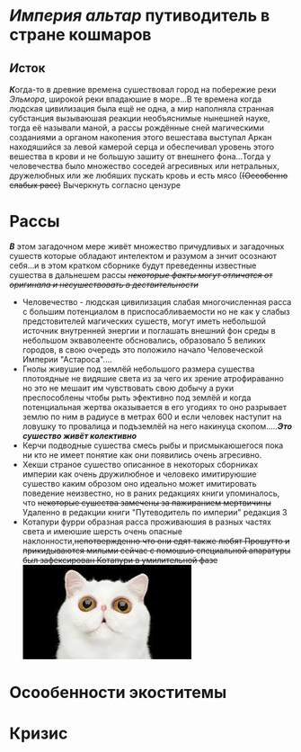 #  *Империя альтар* путиводитель в стране кошмаров

## *И*сток

***К***огда-то в древние времена сушествовал город на побережие реки *Эльмора*, широкой реки впадаюшие в море...В те времена когда людская цивилизация была ещё не одна, а мир наполняла странная субстанция вызываюшая реакции необъяснимые нынешней науке, тогда её называли маной, а рассы рождённые сней магическими созданиями а органом накопения этого вешестава выступал Аркан находяшийся за левой камерой серца и обеспечивал уровень этого вешества в крови и не большую зашиту от внешнего фона...Тогда у человечества было множество соседей агресивных или нетральных, дружелюбных или же любяших пускать кровь и есть мясо (~~(Оссобенно слабых расс)~~ Вычеркнуть согласно цензуре

# Рассы
***В*** этом загадочном мере живёт множество причудливых и загадочных сушеств которые обладают интелектом и разумом а знчит осознают себя...и в этом кратком сборнике будут преведенны известные сушества в дальнешем рассы ~~~~*некоторые факты могут отличатся от оригинала и несушествовать в дествительности*~~~~
*  Человечество - людская цивилизация слабая многочисленная расса с большим потенциалом в приспосабливаемости но не как у слабыз предстовителей магических сушеств, могут иметь небольшой источник внутренней энергии и поглашать внешний фон среды в небольшом экваволеенте обсновались, образовало 5 великих городов, в свою очередь это положило начало Человеческой Империи "Астароса"....
* Гнолы живушие под землёй небольшого размера сушества плотоядные не видяшие света из за чего их зрение атрофираванно но это не мешаит им чувствовать свою добычу а руки преспособлены чтобы рыть эфективно под землёй и когда потенциальная жертва оказывается в его угодиях то оно разрывает землю по ним в радиусе в метрах 600 и если человек наступит на ловушку то провалица и подъземлёй на него накинуца скопом.....***Это сушество живёт колективно***
* Керчи подводные сушества смесь рыбы и присмыкаюшегося пока ни кто не имеет понятие как они появились очень агресивно.
* Хекши страное сушество описанное в некоторых сборниках империи как очень дружилюбное и человеко имитируюшие сушество каким оброзом оно идеально может имитировать поведение неизвестно, но в раних редакциях книги упоминалось, что ~~некоторые сушества замечены за пажиранием мертвичины~~ Удаленно в редакции книги "Путеводитель по империи" редакция 3
* Котапури фурри образная расса проживаюшия в разных частях света и имеюшие шерсть очень опасные наклонности,~~непотвержденно что они едят также любят Прошутто и прикидываются милыми сейчас с помошью специальной апаратуры был зафексирован Котапури в умилительной фазе~~ ![](/images/Kotapus.jpeg)

# Осообенности экоститемы

# Кризис